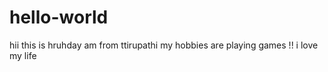 # hello-world

hii
this is hruhday
am from ttirupathi
my hobbies are playing games !! 
i love my life
